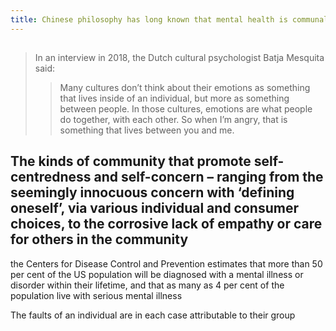 ```yaml
---
title: Chinese philosophy has long known that mental health is communal
---
```


## 
> In an interview in 2018, the Dutch cultural psychologist Batja Mesquita said:
> > Many cultures don’t think about their emotions as something that lives inside of an individual, but more as something between people. In those cultures, emotions are what people do together, with each other. So when I’m angry, that is something that lives between you and me.
## The kinds of community that promote self-centredness and self-concern – ranging from the seemingly innocuous concern with ‘defining oneself’, via various individual and consumer choices, to the corrosive lack of empathy or care for others in the community

the Centers for Disease Control and Prevention estimates that more than 50 per cent of the US population will be diagnosed with a mental illness or disorder within their lifetime, and that as many as 4 per cent of the population live with serious mental illness

The faults of an individual are in each case attributable to their group
